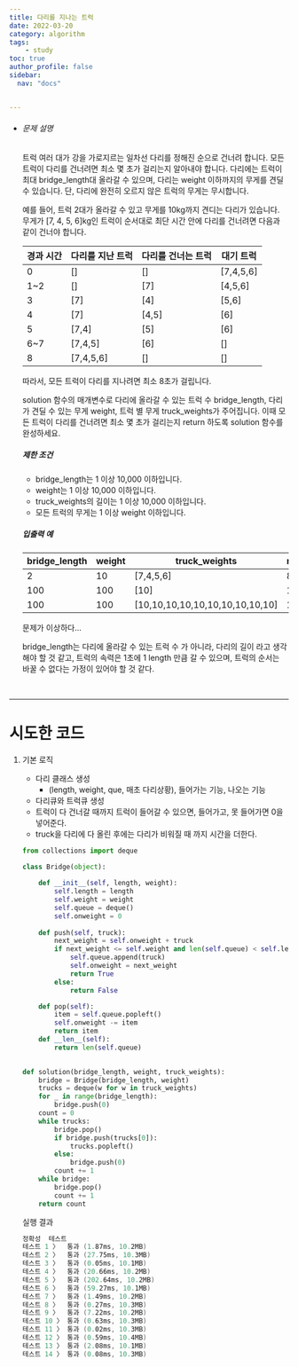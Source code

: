 ```yaml
---
title: 다리를 지나는 트럭
date: 2022-03-20
category: algorithm
tags:
    - study
toc: true
author_profile: false
sidebar:
  nav: "docs"


---
```


- ###### 문제 설명

  트럭 여러 대가 강을 가로지르는 일차선 다리를 정해진 순으로 건너려 합니다. 모든 트럭이 다리를 건너려면 최소 몇 초가 걸리는지 알아내야 합니다. 다리에는 트럭이 최대 bridge_length대 올라갈 수 있으며, 다리는 weight 이하까지의 무게를 견딜 수 있습니다. 단, 다리에 완전히 오르지 않은 트럭의 무게는 무시합니다.

  예를 들어, 트럭 2대가 올라갈 수 있고 무게를 10kg까지 견디는 다리가 있습니다. 무게가 [7, 4, 5, 6]kg인 트럭이 순서대로 최단 시간 안에 다리를 건너려면 다음과 같이 건너야 합니다.

  | 경과 시간 | 다리를 지난 트럭 | 다리를 건너는 트럭 | 대기 트럭     |
  | ----- | --------- | ---------- | --------- |
  | 0     | []        | []         | [7,4,5,6] |
  | 1~2   | []        | [7]        | [4,5,6]   |
  | 3     | [7]       | [4]        | [5,6]     |
  | 4     | [7]       | [4,5]      | [6]       |
  | 5     | [7,4]     | [5]        | [6]       |
  | 6~7   | [7,4,5]   | [6]        | []        |
  | 8     | [7,4,5,6] | []         | []        |

  따라서, 모든 트럭이 다리를 지나려면 최소 8초가 걸립니다.

  solution 함수의 매개변수로 다리에 올라갈 수 있는 트럭 수 bridge_length, 다리가 견딜 수 있는 무게 weight, 트럭 별 무게 truck_weights가 주어집니다. 이때 모든 트럭이 다리를 건너려면 최소 몇 초가 걸리는지 return 하도록 solution 함수를 완성하세요.

  ##### 제한 조건

  - bridge_length는 1 이상 10,000 이하입니다.
  - weight는 1 이상 10,000 이하입니다.
  - truck_weights의 길이는 1 이상 10,000 이하입니다.
  - 모든 트럭의 무게는 1 이상 weight 이하입니다.

  ##### 입출력 예

  | bridge_length | weight | truck_weights                   | return |
  | ------------- | ------ | ------------------------------- | ------ |
  | 2             | 10     | [7,4,5,6]                       | 8      |
  | 100           | 100    | [10]                            | 101    |
  | 100           | 100    | [10,10,10,10,10,10,10,10,10,10] | 110    |

  문제가 이상하다...

  bridge_length는 다리에 올라갈 수 있는 트럭 수 가 아니라, 다리의 길이 라고 생각해야 할 것 같고, 트럭의 속력은 1초에 1 length  만큼 갈 수 있으며, 트럭의 순서는 바꿀 수 없다는 가정이 있어야 할 것 같다.

  ​

------

# 시도한 코드

1. 기본 로직

   - 다리 클래스 생성 
     - (length, weight, que, 매초 다리상황), 들어가는 기능, 나오는 기능
   - 다리큐와 트럭큐 생성
   - 트럭이 다 건너갈 때까지 트럭이 들어갈 수 있으면, 들어가고, 못 들어가면 0을 넣어준다.
   - truck을 다리에 다 올린 후에는 다리가 비워질 때 까지 시간을 더한다.

   ```python
   from collections import deque

   class Bridge(object):
       
       def __init__(self, length, weight):
           self.length = length
           self.weight = weight
           self.queue = deque()
           self.onweight = 0
           
       def push(self, truck):
           next_weight = self.onweight + truck
           if next_weight <= self.weight and len(self.queue) < self.length:
               self.queue.append(truck)
               self.onweight = next_weight
               return True
           else:
               return False

       def pop(self):
           item = self.queue.popleft()
           self.onweight -= item
           return item
       def __len__(self):
           return len(self.queue)

       
   def solution(bridge_length, weight, truck_weights):
       bridge = Bridge(bridge_length, weight)
       trucks = deque(w for w in truck_weights)
       for _ in range(bridge_length):
           bridge.push(0)
       count = 0
       while trucks:
           bridge.pop()
           if bridge.push(trucks[0]):
               trucks.popleft()
           else:
               bridge.push(0)
           count += 1
       while bridge:
           bridge.pop()
           count += 1
       return count
   ```

   실행 결과

   ```powershell
   정확성  테스트
   테스트 1 〉	통과 (1.87ms, 10.2MB)
   테스트 2 〉	통과 (27.75ms, 10.3MB)
   테스트 3 〉	통과 (0.05ms, 10.1MB)
   테스트 4 〉	통과 (20.66ms, 10.2MB)
   테스트 5 〉	통과 (202.64ms, 10.2MB)
   테스트 6 〉	통과 (59.27ms, 10.1MB)
   테스트 7 〉	통과 (1.49ms, 10.2MB)
   테스트 8 〉	통과 (0.27ms, 10.3MB)
   테스트 9 〉	통과 (7.22ms, 10.2MB)
   테스트 10 〉	통과 (0.63ms, 10.3MB)
   테스트 11 〉	통과 (0.02ms, 10.3MB)
   테스트 12 〉	통과 (0.59ms, 10.4MB)
   테스트 13 〉	통과 (2.08ms, 10.1MB)
   테스트 14 〉	통과 (0.08ms, 10.3MB)
   ```


   


